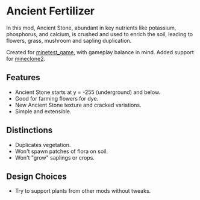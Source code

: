 # Ancient Fertilizer
In this mod, Ancient Stone, abundant in key nutrients like potassium, phosphorus, and calcium, is crushed and used to enrich the soil, leading to flowers, grass, mushroom and sapling duplication.

Created for [minetest_game](https://content.minetest.net/packages/Minetest/minetest_game/), with gameplay balance in mind. Added support for [mineclone2](https://content.minetest.net/packages/Wuzzy/mineclone2/).

## Features
- Ancient Stone starts at y = -255 (underground) and below.
- Good for farming flowers for dye.
- New Ancient Stone texture and cracked variations.
- Simple and extensible.

## Distinctions
- Duplicates vegetation.
- Won't spawn patches of flora on soil.
- Won't "grow" saplings or crops.

## Design Choices
- Try to support plants from other mods without tweaks.
